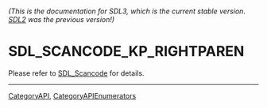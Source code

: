 ###### (This is the documentation for SDL3, which is the current stable version. [SDL2](https://wiki.libsdl.org/SDL2/) was the previous version!)
# SDL_SCANCODE_KP_RIGHTPAREN

Please refer to [SDL_Scancode](SDL_Scancode) for details.

----
[CategoryAPI](CategoryAPI), [CategoryAPIEnumerators](CategoryAPIEnumerators)

